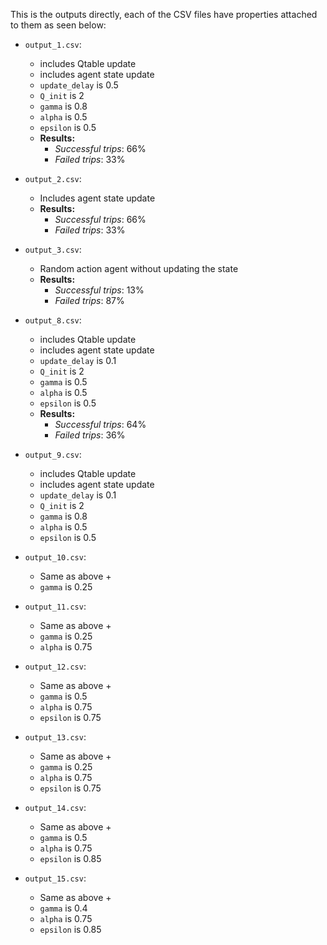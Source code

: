 
This is the outputs directly, each of the CSV files have properties attached to them as seen below:

- `output_1.csv`:
  - includes Qtable update
  - includes agent state update
  - `update_delay` is 0.5
  - `Q_init` is 2
  - `gamma` is 0.8
  - `alpha` is 0.5
  - `epsilon` is 0.5
  - __Results:__
    - _Successful trips_: 66%
    - _Failed trips_: 33%


- `output_2.csv`:
  - Includes agent state update
  - __Results:__
    - _Successful trips_: 66%
    - _Failed trips_: 33%


- `output_3.csv`:
  - Random action agent without updating the state
  - __Results:__
    - _Successful trips_: 13%
    - _Failed trips_: 87%


- `output_8.csv`:
  - includes Qtable update
  - includes agent state update
  - `update_delay` is 0.1
  - `Q_init` is 2
  - `gamma` is 0.5
  - `alpha` is 0.5
  - `epsilon` is 0.5
  - __Results:__
    - _Successful trips_: 64%
    - _Failed trips_: 36%



- `output_9.csv`:
  - includes Qtable update
  - includes agent state update
  - `update_delay` is 0.1
  - `Q_init` is 2
  - `gamma` is 0.8
  - `alpha` is 0.5
  - `epsilon` is 0.5



- `output_10.csv`:
  - Same as above +
  - `gamma` is 0.25



- `output_11.csv`:
  - Same as above +
  - `gamma` is 0.25
  - `alpha` is 0.75


- `output_12.csv`:
  - Same as above +
  - `gamma` is 0.5
  - `alpha` is 0.75
  - `epsilon` is 0.75


- `output_13.csv`:
  - Same as above +
  - `gamma` is 0.25
  - `alpha` is 0.75
  - `epsilon` is 0.75


- `output_14.csv`:
  - Same as above +
  - `gamma` is 0.5
  - `alpha` is 0.75
  - `epsilon` is 0.85


- `output_15.csv`:
  - Same as above +
  - `gamma` is 0.4
  - `alpha` is 0.75
  - `epsilon` is 0.85
